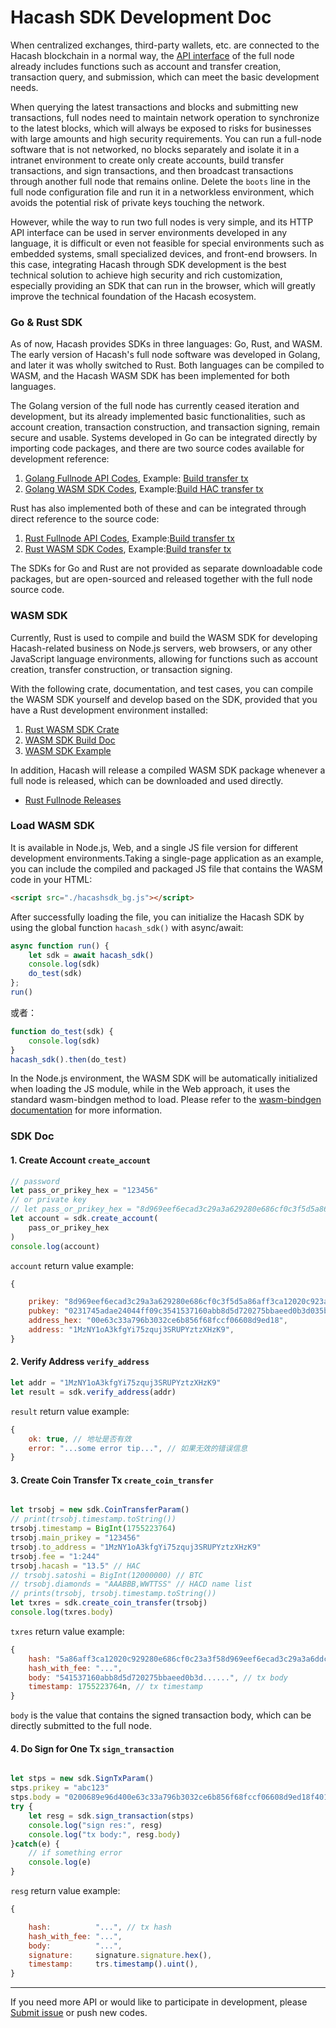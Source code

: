 Hacash SDK Development Doc
===
When centralized exchanges, third-party wallets, etc. are connected to the Hacash blockchain in a normal way, the [API interface](https://github.com/hacash/doc-chinese/blob/main/server/fullnode_api_doc.md) of the full node already includes functions such as account and transfer creation, transaction query, and submission, which can meet the basic development needs.

When querying the latest transactions and blocks and submitting new transactions, full nodes need to maintain network operation to synchronize to the latest blocks, which will always be exposed to risks for businesses with large amounts and high security requirements. You can run a full-node software that is not networked, no blocks separately and isolate it in a intranet environment to create only create accounts, build transfer transactions, and sign transactions, and then broadcast transactions through another full node that remains online. Delete the `boots` line in the full node configuration file and run it in a networkless environment, which avoids the potential risk of private keys touching the network.

However, while the way to run two full nodes is very simple, and its HTTP API interface can be used in server environments developed in any language, it is difficult or even not feasible for special environments such as embedded systems, small specialized devices, and front-end browsers. In this case, integrating Hacash through SDK development is the best technical solution to achieve high security and rich customization, especially providing an SDK that can run in the browser, which will greatly improve the technical foundation of the Hacash ecosystem.

### Go & Rust SDK

As of now, Hacash provides SDKs in three languages: Go, Rust, and WASM. The early version of Hacash's full node software was developed in Golang, and later it was wholly switched to Rust. Both languages can be compiled to WASM, and the Hacash WASM SDK has been implemented for both languages. 

The Golang version of the full node has currently ceased iteration and development, but its already implemented basic functionalities, such as account creation, transaction construction, and transaction signing, remain secure and usable. Systems developed in Go can be integrated directly by importing code packages, and there are two source codes available for development reference:

1. [Golang Fullnode API Codes](https://github.com/hacash/service/blob/master/rpc), Example: [Build transfer tx](https://github.com/hacash/service/blob/master/rpc/createTransferTx.go)
2. [Golang WASM SDK Codes](https://github.com/hacash/jssdk/blob/main/wasmsdk/hac_transfer.go), Example:[Build HAC transfer tx](https://github.com/hacash/jssdk/blob/main/wasmsdk/hac_transfer.go)

Rust has also implemented both of these and can be integrated through direct reference to the source code:

1. [Rust Fullnode API Codes](https://github.com/hacash/fullnode/tree/main/server/src/api), Example:[Build transfer tx](https://github.com/hacash/fullnode/blob/main/server/src/api/create_transfer.rs)
2. [Rust WASM SDK Codes](https://github.com/hacash/fullnode/tree/main/sdk/src), Example:[Build transfer tx](https://github.com/hacash/fullnode/blob/main/sdk/src/coin.rs)

The SDKs for Go and Rust are not provided as separate downloadable code packages, but are open-sourced and released together with the full node source code. 

### WASM SDK 

Currently, Rust is used to compile and build the WASM SDK for developing Hacash-related business on Node.js servers, web browsers, or any other JavaScript language environments, allowing for functions such as account creation, transfer construction, or transaction signing. 

With the following crate, documentation, and test cases, you can compile the WASM SDK yourself and develop based on the SDK, provided that you have a Rust development environment installed:

1. [Rust WASM SDK Crate](https://github.com/hacash/fullnode/tree/main/sdk)
2. [WASM SDK Build Doc](https://github.com/hacash/fullnode/tree/main/sdk/README.md)
3. [WASM SDK Example](https://github.com/hacash/fullnode/tree/main/sdk/tests/test.html)

In addition, Hacash will release a compiled WASM SDK package whenever a full node is released, which can be downloaded and used directly.

- [Rust Fullnode Releases](https://github.com/hacash/fullnode/releases)

### Load WASM SDK

It is available in Node.js, Web, and a single JS file version for different development environments.Taking a single-page application as an example, you can include the compiled and packaged JS file that contains the WASM code in your HTML:

```html
<script src="./hacashsdk_bg.js"></script>
```

After successfully loading the file, you can initialize the Hacash SDK by using the global function `hacash_sdk()` with async/await:

```js
async function run() {
    let sdk = await hacash_sdk()
    console.log(sdk)
    do_test(sdk)
};
run()
```

或者：

```js
function do_test(sdk) {
    console.log(sdk)
}
hacash_sdk().then(do_test)
```

In the Node.js environment, the WASM SDK will be automatically initialized when loading the JS module, while in the Web approach, it uses the standard wasm-bindgen method to load. Please refer to the [wasm-bindgen documentation](https://wasm.rust-lang.net.cn/docs/wasm-bindgen/) for more information.

### SDK Doc

#### 1. Create Account `create_account`

```js
// password
let pass_or_prikey_hex = "123456"
// or private key
// let pass_or_prikey_hex = "8d969eef6ecad3c29a3a629280e686cf0c3f5d5a86aff3ca12020c923adc6c92"
let account = sdk.create_account(
    pass_or_prikey_hex
)
console.log(account)
```

`account` return value example:

```js
{

    prikey: "8d969eef6ecad3c29a3a629280e686cf0c3f5d5a86aff3ca12020c923adc6c92",
    pubkey: "0231745adae24044ff09c3541537160abb8d5d720275bbaeed0b3d035b1e8b263c",
    address_hex: "00e63c33a796b3032ce6b856f68fccf06608d9ed18",
    address: "1MzNY1oA3kfgYi75zquj3SRUPYztzXHzK9",
}
```

#### 2. Verify Address `verify_address`

```js
let addr = "1MzNY1oA3kfgYi75zquj3SRUPYztzXHzK9"
let result = sdk.verify_address(addr)
```

`result` return value example:

```js
{
    ok: true, // 地址是否有效
    error: "...some error tip...", // 如果无效的错误信息
}
```

#### 3. Create Coin Transfer Tx `create_coin_transfer`

```js

let trsobj = new sdk.CoinTransferParam()
// print(trsobj.timestamp.toString())
trsobj.timestamp = BigInt(1755223764)
trsobj.main_prikey = "123456"
trsobj.to_address = "1MzNY1oA3kfgYi75zquj3SRUPYztzXHzK9"
trsobj.fee = "1:244"
trsobj.hacash = "13.5" // HAC
// trsobj.satoshi = BigInt(12000000) // BTC
// trsobj.diamonds = "AAABBB,WWTTSS" // HACD name list
// prints(trsobj, trsobj.timestamp.toString())
let txres = sdk.create_coin_transfer(trsobj)
console.log(txres.body)

```

`txres` return value example:

```js
{
    hash: "5a86aff3ca12020c929280e686cf0c23a3f58d969eef6ecad3c29a3a6ddc6c92", // tx hash
    hash_with_fee: "...",
    body: "541537160abb8d5d720275bbaeed0b3d......", // tx body
    timestamp: 1755223764n, // tx timestamp
}
```

`body` is the value that contains the signed transaction body, which can be directly submitted to the full node.


#### 4. Do Sign for One Tx `sign_transaction`

```js

let stps = new sdk.SignTxParam()
stps.prikey = "abc123"
stps.body = "0200689e96d400e63c33a796b3032ce6b856f68fccf06608d9ed18f401010002000100e63c33a796b3032ce6b856f68fccf06608d9ed18f8010c000a00e63c33a796b3032ce6b856f68fccf06608d9ed180000000000b71b0000010231745adae24044ff09c3541537160abb8d5d720275bbaeed0b3d035b1e8b263c9b607f2bd9e1031536c13741facb78585755c116aa7d10628ebc2adbb4be96493bc1bb8ac6c3e78dee6717b9c4a27280b698efc91097d5900418a59c9d8e7ac30000" // tx body
try {
    let resg = sdk.sign_transaction(stps)
    console.log("sign res:", resg)
    console.log("tx body:", resg.body)
}catch(e) {
    // if something error
    console.log(e)
}
```

`resg` return value example:

```js
{

    hash:          "...", // tx hash
    hash_with_fee: "...",
    body:          "...", 
    signature:     signature.signature.hex(),
    timestamp:     trs.timestamp().uint(),
}
```

---

If you need more API or would like to participate in development, please [Submit issue](https://github.com/hacash/fullnode/issues) or push new codes.


